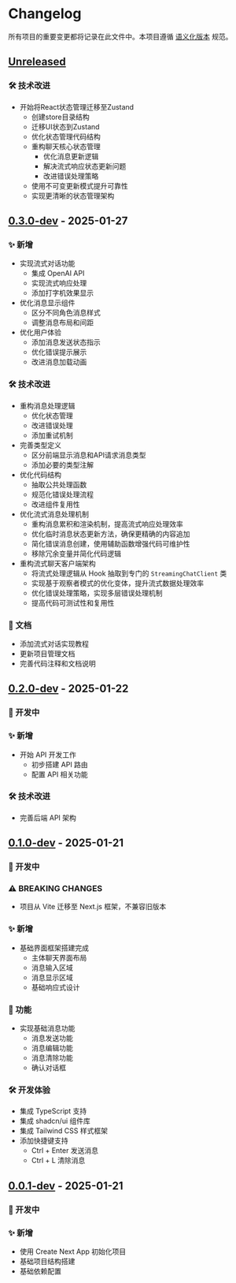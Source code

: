 # Changelog

所有项目的重要变更都将记录在此文件中。本项目遵循 [语义化版本](https://semver.org/lang/zh-CN/) 规范。

## [Unreleased]

### 🛠 技术改进
- 开始将React状态管理迁移至Zustand
  - 创建store目录结构
  - 迁移UI状态到Zustand
  - 优化状态管理代码结构
  - 重构聊天核心状态管理
    - 优化消息更新逻辑
    - 解决流式响应状态更新问题
    - 改进错误处理策略
  - 使用不可变更新模式提升可靠性
  - 实现更清晰的状态管理架构

## [0.3.0-dev] - 2025-01-27
### ✨ 新增
- 实现流式对话功能
  - 集成 OpenAI API
  - 实现流式响应处理
  - 添加打字机效果显示
- 优化消息显示组件
  - 区分不同角色消息样式
  - 调整消息布局和间距
- 优化用户体验
  - 添加消息发送状态指示
  - 优化错误提示展示
  - 改进消息加载动画

### 🛠 技术改进
- 重构消息处理逻辑
  - 优化状态管理
  - 改进错误处理
  - 添加重试机制
- 完善类型定义
  - 区分前端显示消息和API请求消息类型
  - 添加必要的类型注解
- 优化代码结构
  - 抽取公共处理函数
  - 规范化错误处理流程
  - 改进组件复用性
- 优化流式消息处理机制
  - 重构消息累积和渲染机制，提高流式响应处理效率
  - 优化临时消息状态更新方法，确保更精确的内容追加
  - 简化错误消息创建，使用辅助函数增强代码可维护性
  - 移除冗余变量并简化代码逻辑
- 重构流式聊天客户端架构
  - 将流式处理逻辑从 Hook 抽取到专门的 `StreamingChatClient` 类
  - 实现基于观察者模式的优化变体，提升流式数据处理效率
  - 优化错误处理策略，实现多层错误处理机制
  - 提高代码可测试性和复用性

### 📝 文档
- 添加流式对话实现教程
- 更新项目管理文档
- 完善代码注释和文档说明

## [0.2.0-dev] - 2025-01-22

### 🚧 开发中
### ✨ 新增
- 开始 API 开发工作
  - 初步搭建 API 路由
  - 配置 API 相关功能

### 🛠 技术改进
- 完善后端 API 架构

## [0.1.0-dev] - 2025-01-21

### 🚧 开发中
### ⚠ BREAKING CHANGES
- 项目从 Vite 迁移至 Next.js 框架，不兼容旧版本

### ✨ 新增
- 基础界面框架搭建完成
  - 主体聊天界面布局
  - 消息输入区域
  - 消息显示区域
  - 基础响应式设计

### 🎯 功能
- 实现基础消息功能
  - 消息发送功能
  - 消息编辑功能
  - 消息清除功能
  - 确认对话框

### 🛠 开发体验
- 集成 TypeScript 支持
- 集成 shadcn/ui 组件库
- 集成 Tailwind CSS 样式框架
- 添加快捷键支持
  - Ctrl + Enter 发送消息
  - Ctrl + L 清除消息

## [0.0.1-dev] - 2025-01-21

### 🚧 开发中
### ✨ 新增
- 使用 Create Next App 初始化项目
- 基础项目结构搭建
- 基础依赖配置

[Unreleased]: https://github.com/xxachangxx/DialogNexus/compare/v0.3.0-dev...HEAD
[0.3.0-dev]: https://github.com/xxachangxx/DialogNexus/compare/v0.2.0-dev...v0.3.0-dev
[0.2.0-dev]: https://github.com/xxachangxx/DialogNexus/compare/v0.1.0-dev...v0.2.0-dev
[0.1.0-dev]: https://github.com/xxachangxx/DialogNexus/compare/v0.0.1-dev...v0.1.0-dev
[0.0.1-dev]: https://github.com/xxachangxx/DialogNexus/releases/tag/v0.0.1-dev 